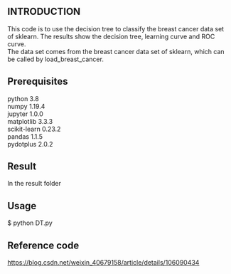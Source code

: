 ## INTRODUCTION
This code is to use the decision tree to classify the breast cancer data set of sklearn. The results show the decision tree, learning curve and ROC curve.<br />
The data set comes from the breast cancer data set of sklearn, which can be called by load_breast_cancer.

## Prerequisites
python 3.8<br />
numpy 1.19.4<br />
jupyter 1.0.0<br />
matplotlib 3.3.3<br />
scikit-learn 0.23.2<br />
pandas 1.1.5<br />
pydotplus 2.0.2<br />

## Result
In the result folder

## Usage
$ python DT.py

## Reference code
https://blog.csdn.net/weixin_40679158/article/details/106090434
